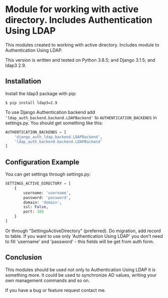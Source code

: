 # Module for working with active directory. Includes Authentication Using LDAP

This modules created to working with active directory. Includes module to Authentication Using LDAP.

This version is written and tested on Python 3.8.5; and Django 3.1.5; and ldap3 2.9.

## Installation

Install the ldap3 package with pip:
```console
$ pip install ldap3=2.9
```

To use Django Authentication backend add ```'ldap_auth_backend.backend.LDAPBackend'``` to ```AUTHENTICATION_BACKENDS``` in settings.py.
You should get something like this:
```python
AUTHENTICATION_BACKENDS = [
    'django_auth_ldap.backend.LDAPBackend',
    'ldap_auth_backend.backend.LDAPBackend'
]
```

## Configuration Example

You can get settings through settings.py:
```python
SETTINGS_ACTIVE_DIRECTORY = [
    {
        username: 'username',
        password: 'password',
        domain: 'domain',
        ssl: False,
        port: 389
    }
]
```

Or through "SettingsActiveDirectory" (preferred). Do migration, add record to table.
If you want to use only 'Authentication Using LDAP' you don't need to fill 'username' and 'password' - this fields will be get from auth form.

## Conclusion

This modules should be used not only to Authentication Using LDAP it is something more. It could be used to synchronize AD values, writing your own management commands and so on.

If you have a bug or feature request contact me.

